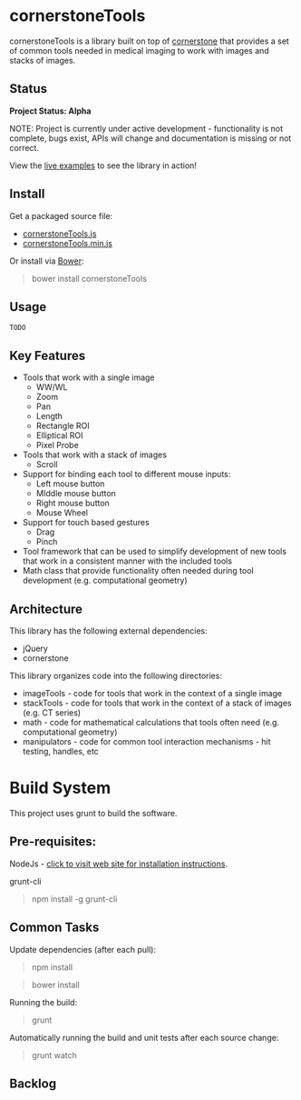 cornerstoneTools
================

cornerstoneTools is a library built on top of [cornerstone](https://github.com/chafey/cornerstone) that provides
a set of common tools needed in medical imaging to work with images and stacks of images.

Status
------

**Project Status: Alpha**

NOTE: Project is currently under active development - functionality is not complete, bugs exist,
APIs will change and documentation is missing or not correct.

View the [live examples](https://rawgithub.com/chafey/cornerstoneTools/master/example/index.html) to see the
library in action!

Install
-------

Get a packaged source file:

* [cornerstoneTools.js](https://raw.githubusercontent.com/chafey/cornerstoneTools/master/dist/cornerstoneTools.js)
* [cornerstoneTools.min.js](https://raw.githubusercontent.com/chafey/cornerstoneTools/master/dist/cornerstoneTools.min.js)

Or install via [Bower](http://bower.io/):

> bower install cornerstoneTools

Usage
-------

```
TODO
```

Key Features
------------

* Tools that work with a single image
  * WW/WL
  * Zoom
  * Pan
  * Length
  * Rectangle ROI
  * Elliptical ROI
  * Pixel Probe
* Tools that work with a stack of images
  * Scroll
* Support for binding each tool to different mouse inputs:
  * Left mouse button
  * MIddle mouse button
  * Right mouse button
  * Mouse Wheel
* Support for touch based gestures
  * Drag
  * Pinch
* Tool framework that can be used to simplify development of new tools that work in a consistent manner with the included
  tools
* Math class that provide functionality often needed during tool development (e.g. computational geometry)

Architecture
------------

This library has the following external dependencies:

* jQuery
* cornerstone

This library organizes code into the following directories:

* imageTools - code for tools that work in the context of a single image
* stackTools - code for tools that work in the context of a stack of images (e.g. CT series)
* math - code for mathematical calculations that tools often need (e.g. computational geometry)
* manipulators - code for common tool interaction mechanisms - hit testing, handles, etc

Build System
============

This project uses grunt to build the software.

Pre-requisites:
---------------

NodeJs - [click to visit web site for installation instructions](http://nodejs.org).

grunt-cli

> npm install -g grunt-cli

Common Tasks
------------

Update dependencies (after each pull):
> npm install

> bower install

Running the build:
> grunt

Automatically running the build and unit tests after each source change:
> grunt watch

Backlog
------------
